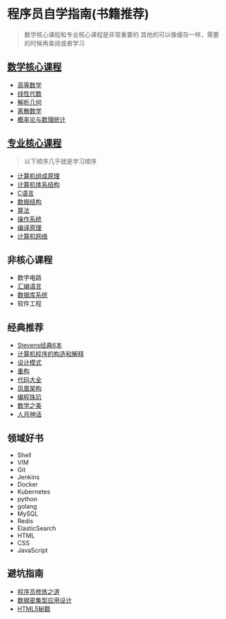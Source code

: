 # 程序员自学指南(书籍推荐)
> 数学核心课程和专业核心课程是非常重要的
> 其他的可以像缓存一样，需要的时候再查阅或者学习


## [数学核心课程](./数学核心课程/README.md)
- [高等数学](./数学核心课程/高等数学/README.md)
- [线性代数](./数学核心课程/线性代数/README.md)
- [解析几何](./数学核心课程/解析几何/README.md)
- [离散数学](./数学核心课程/离散数学/README.md)
- [概率论与数理统计](./数学核心课程/概率论与数理统计/README.md)

## [专业核心课程](./专业核心课程/README.md)
> 以下顺序几乎就是学习顺序

- [计算机组成原理](./专业核心课程/计算机组成原理/README.md)
- [计算机体系结构](./专业核心课程/计算机体系结构/README.md)
- [C语言](./专业核心课程/C程序设计语言/README.md)
- [数据结构](./专业核心课程/数据结构/README.md)
- [算法](./专业核心课程/算法/README.md)
- [操作系统](./专业核心课程/操作系统/README.md)
- [编译原理](./专业核心课程/编译原理/README.md)
- [计算机网络](./专业核心课程/计算机网络/README.md)

## 非核心课程
- 数字电路
- [汇编语言](./非核心课程/汇编语言/README.md)
- [数据库系统](./非核心课程/数据库系统/README.md)
- 软件工程

## 经典推荐
- [Stevens经典6本](./经典推荐/Stevens经典6本/README.md)
- [计算机程序的构造和解释](./经典推荐/SICP/README.md)
- [设计模式](./经典推荐/设计模式/README.md)
- [重构](./经典推荐/重构/README.md)
- [代码大全](./经典推荐/代码大全/README.md)
- [凤凰架构](./经典推荐/凤凰架构/README.md)
- [编程珠玑](./经典推荐/编程珠玑/README.md)
- [数学之美](./经典推荐/数学之美/README.md)
- [人月神话](./经典推荐/人月神话/README.md)

## 领域好书
- Shell
- VIM
- Git
- Jenkins
- Docker
- Kubernetes
- python
- golang
- MySQL
- Redis
- ElasticSearch
- HTML
- CSS
- JavaScript

## 避坑指南
- [程序员修炼之道](./避坑指南/程序员修炼之道/README.md)
- [数据密集型应用设计](./避坑指南/数据密集型应用设计/README.md)
- [HTML5秘籍](./避坑指南/HTML5秘籍/README.md)
